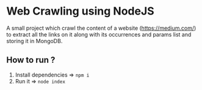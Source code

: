 
Web Crawling using NodeJS
=========

A small project which crawl the content of a website (https://medium.com/) to extract all the links on it along with its occurrences and params list and storing it in MongoDB.

## How to run ?

 1. Install dependencies => `npm i`
 2. Run it => `node index`



